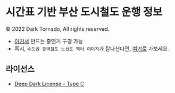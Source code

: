 # 시간표 기반 부산 도시철도 운행 정보
© 2022 Dark Tornado, All rights reserved.

* [여기서](https://darktornado.github.io/BusanSubwayLive/) 만드는 중인거 구경 가능
* 혹시, `수도권 광역철도 노선도 벡터 이미지`가 탐나신다면, [여기로](https://github.com/DarkTornado/MetroMapSVG) 가보세요.

## 라이선스
* [Deep Dark License - Type C](LICENSE.md)
